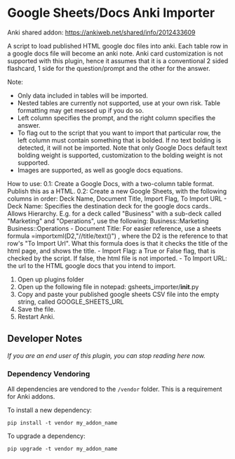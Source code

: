 # Google Sheets/Docs Anki Importer

Anki shared addon: https://ankiweb.net/shared/info/2012433609

A script to load published HTML google doc files into anki. Each table row in a google docs file will become an anki note. Anki card customization is not supported with this plugin, hence it assumes that it is a conventional 2 sided flashcard, 1 side for the question/prompt and the other for the answer.

Note:

- Only data included in tables will be imported.
- Nested tables are currently not supported, use at your own risk. Table formatting may get messed up if you do so.
- Left column specifies the prompt, and the right column specifies the answer.
- To flag out to the script that you want to import that particular row, the left column must contain something that is bolded. If no text bolding is detected, it will not be imported. Note that only Google Docs default text bolding weight is supported, customization to the bolding weight is not supported.
- Images are supported, as well as google docs equations.

How to use:
0.1: Create a Google Docs, with a two-column table format. Publish this as a HTML.
0.2: Create a new Google Sheets, with the following columns in order: Deck Name, Document Title, Import Flag, To Import URL - Deck Name: Specifies the destination deck for the google docs cards.. Allows Hierarchy. E.g. for a deck called "Business" with a sub-deck called "Marketing" and "Operations", use the following:
Business::Marketing
Business::Operations - Document Title: For easier reference, use a sheets formula =importxml(D2,"//title/text()") , where the D2 is the reference to that row's "To Import Url". What this formula does is that it checks the title of the html page, and shows the title. - Import Flag: a True or False flag, that is checked by the script. If false, the html file is not imported. - To Import URL: the url to the HTML google docs that you intend to import.

1. Open up plugins folder
2. Open up the following file in notepad: gsheets_importer/**init**.py
3. Copy and paste your published google sheets CSV file into the empty string, called GOOGLE_SHEETS_URL
4. Save the file.
5. Restart Anki.

## Developer Notes

_If you are an end user of this plugin, you can stop reading here now._

### Dependency Vendoring

All dependencies are vendored to the `/vendor` folder. This is a requirement for Anki addons.

To install a new dependency:

```
pip install -t vendor my_addon_name
```

To upgrade a dependency:

```
pip upgrade -t vendor my_addon_name
```
